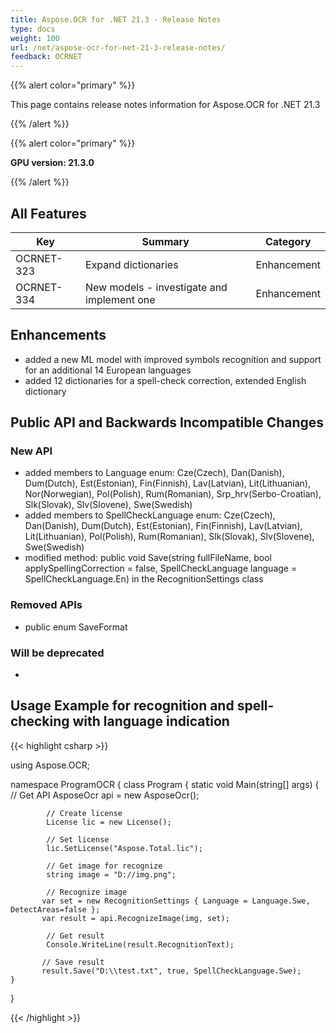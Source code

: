 ```yaml
---
title: Aspose.OCR for .NET 21.3 - Release Notes
type: docs
weight: 100
url: /net/aspose-ocr-for-net-21-3-release-notes/
feedback: OCRNET
---
```


{{% alert color="primary" %}}

This page contains release notes information for Aspose.OCR for .NET 21.3

{{% /alert %}}

{{% alert color="primary" %}}

**GPU version: 21.3.0**

{{% /alert %}}

## All Features

|Key|Summary|Category|
|---|---|---|
|OCRNET-323| Expand dictionaries |Enhancement|
|OCRNET-334| New models - investigate and implement one |Enhancement|


## Enhancements

- added a new ML model with improved symbols recognition and support for an additional 14 European languages
- added 12 dictionaries for a spell-check correction, extended English dictionary


## Public API and Backwards Incompatible Changes

### New API

-  added members to Language enum: Cze(Czech), Dan(Danish), Dum(Dutch), Est(Estonian), Fin(Finnish), Lav(Latvian), Lit(Lithuanian), Nor(Norwegian), Pol(Polish), Rum(Romanian), Srp_hrv(Serbo-Croatian), Slk(Slovak), Slv(Slovene), Swe(Swedish)
 -  added members to SpellCheckLanguage enum: Cze(Czech), Dan(Danish), Dum(Dutch), Est(Estonian), Fin(Finnish), Lav(Latvian), Lit(Lithuanian), Pol(Polish), Rum(Romanian), Slk(Slovak), Slv(Slovene), Swe(Swedish)
-  modified method: public void Save(string fullFileName, bool applySpellingCorrection = false, 
			SpellCheckLanguage language = SpellCheckLanguage.En)  in the RecognitionSettings class

### Removed APIs

-  public enum SaveFormat

### Will be deprecated

-

## Usage Example for recognition and spell-checking with language indication

{{< highlight csharp >}}


using Aspose.OCR;

namespace ProgramOCR
{
    class Program
    {
        static void Main(string[] args)
        {
            // Get API
            AsposeOcr api = new AsposeOcr();

            // Create license
            License lic = new License();

            // Set license 
            lic.SetLicense("Aspose.Total.lic");

            // Get image for recognize
            string image = "D://img.png";

            // Recognize image           
           var set = new RecognitionSettings { Language = Language.Swe, DetectAreas=false };
           var result = api.RecognizeImage(img, set);

            // Get result
            Console.WriteLine(result.RecognitionText);

           // Save result
           result.Save("D:\\test.txt", true, SpellCheckLanguage.Swe);
    }
}
	
{{< /highlight >}}
